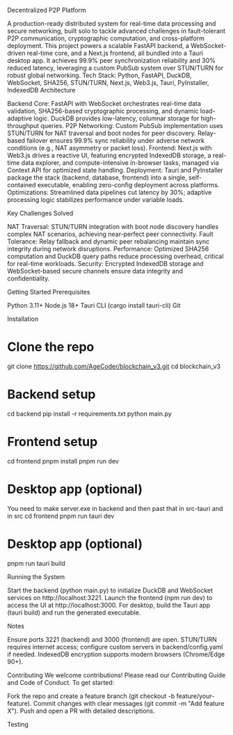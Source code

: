 Decentralized P2P Platform
   
A production-ready distributed system for real-time data processing and secure networking, built solo to tackle advanced challenges in fault-tolerant P2P communication, cryptographic computation, and cross-platform deployment. This project powers a scalable FastAPI backend, a WebSocket-driven real-time core, and a Next.js frontend, all bundled into a Tauri desktop app. It achieves 99.9% peer synchronization reliability and 30% reduced latency, leveraging a custom PubSub system over STUN/TURN for robust global networking.
Tech Stack: Python, FastAPI, DuckDB, WebSocket, SHA256, STUN/TURN, Next.js, Web3.js, Tauri, PyInstaller, IndexedDB
Architecture

Backend Core: FastAPI with WebSocket orchestrates real-time data validation, SHA256-based cryptographic processing, and dynamic load-adaptive logic. DuckDB provides low-latency, columnar storage for high-throughput queries.
P2P Networking: Custom PubSub implementation uses STUN/TURN for NAT traversal and boot nodes for peer discovery. Relay-based failover ensures 99.9% sync reliability under adverse network conditions (e.g., NAT asymmetry or packet loss).
Frontend: Next.js with Web3.js drives a reactive UI, featuring encrypted IndexedDB storage, a real-time data explorer, and compute-intensive in-browser tasks, managed via Context API for optimized state handling.
Deployment: Tauri and PyInstaller package the stack (backend, database, frontend) into a single, self-contained executable, enabling zero-config deployment across platforms.
Optimizations: Streamlined data pipelines cut latency by 30%; adaptive processing logic stabilizes performance under variable loads.

Key Challenges Solved

NAT Traversal: STUN/TURN integration with boot node discovery handles complex NAT scenarios, achieving near-perfect peer connectivity.
Fault Tolerance: Relay fallback and dynamic peer rebalancing maintain sync integrity during network disruptions.
Performance: Optimized SHA256 computation and DuckDB query paths reduce processing overhead, critical for real-time workloads.
Security: Encrypted IndexedDB storage and WebSocket-based secure channels ensure data integrity and confidentiality.

Getting Started
Prerequisites

Python 3.11+
Node.js 18+
Tauri CLI (cargo install tauri-cli)
Git

Installation
# Clone the repo
git clone https://github.com/AgeCoder/blockchain_v3.git
cd blockchain_v3

# Backend setup
cd backend
pip install -r requirements.txt
python main.py

# Frontend setup
cd frontend
pnpm install
pnpm run dev

# Desktop app (optional)
You need to make server.exe in backend and then past that in src-tauri and in src 
cd frontend
pnpm run tauri dev

# Desktop app (optional)
pnpm run tauri build

Running the System

Start the backend (python main.py) to initialize DuckDB and WebSocket services on http://localhost:3221.
Launch the frontend (npm run dev) to access the UI at http://localhost:3000.
For desktop, build the Tauri app (tauri build) and run the generated executable.

Notes

Ensure ports 3221 (backend) and 3000 (frontend) are open.
STUN/TURN requires internet access; configure custom servers in backend/config.yaml if needed.
IndexedDB encryption supports modern browsers (Chrome/Edge 90+).

Contributing
We welcome contributions! Please read our Contributing Guide and Code of Conduct. To get started:

Fork the repo and create a feature branch (git checkout -b feature/your-feature).
Commit changes with clear messages (git commit -m "Add feature X").
Push and open a PR with detailed descriptions.

Testing
#